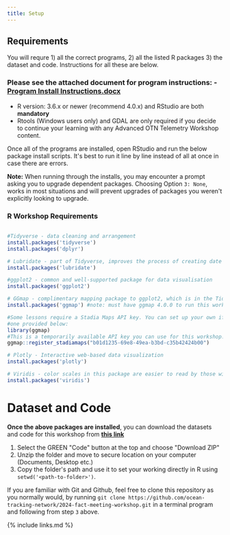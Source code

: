 ```yaml
---
title: Setup
---
```


## Requirements

You will requre 1) all the correct programs, 2) all the listed R packages 3) the dataset and code. Instructions for all these are below.


### Please see the attached document for program instructions: - [Program Install Instructions.docx](/Resources/install_instructions.docx)
-  R version: 3.6.x or newer (recommend 4.0.x) and RStudio are both **mandatory**
-  Rtools (Windows users only) and GDAL are only required if you decide to continue your learning with any Advanced OTN Telemetry Workshop content.

Once all of the programs are installed, open RStudio and run the below package install scripts. It's best to run it line by line instead of all at once in case there are errors.

<b>Note:</b> When running through the installs, you may encounter a prompt asking you to upgrade dependent packages. Choosing Option `3: None`, works in most situations and will prevent upgrades of packages you weren't explicitly looking to upgrade.

### R Workshop Requirements

```r

#Tidyverse - data cleaning and arrangement
install.packages('tidyverse')
install.packages('dplyr')

# Lubridate - part of Tidyverse, improves the process of creating date objects
install.packages('lubridate')

#ggplot2 - common and well-supported package for data visualisation
install.packages('ggplot2')

# GGmap - complimentary mapping package to ggplot2, which is in the Tidyverse
install.packages('ggmap') #note: must have ggmap 4.0.0 to run this workshop, please update if needed

#Some lessons require a Stadia Maps API key. You can set up your own if you want, or use the
#one provided below:
library(ggmap)
#This is a temporarily available API key you can use for this workshop. You SHOULD NOT rely on this key being available after the workshop.
ggmap::register_stadiamaps("b01d1235-69e8-49ea-b3bd-c35b42424b00")

# Plotly - Interactive web-based data visualization
install.packages('plotly')

# Viridis - color scales in this package are easier to read by those with colorblindness, and print well in grey scale.
install.packages('viridis')  

```

# Dataset and Code

<b>Once the above packages are installed</b>, you can download the datasets and code for this workshop from <b>[this link](https://github.com/ocean-tracking-network/2024-fact-meeting-workshop/)</b>

1. Select the GREEN "Code" button at the top and choose "Download ZIP"
2. Unzip the folder and move to secure location on your computer (Documents, Desktop etc.)
3. Copy the folder's path and use it to set your working directly in R using `setwd('<path-to-folder>')`.

If you are familiar with Git and Github, feel free to clone this repository as you normally would, by running `git clone https://github.com/ocean-tracking-network/2024-fact-meeting-workshop.git` in a terminal program and following from step `3` above.






{% include links.md %}
